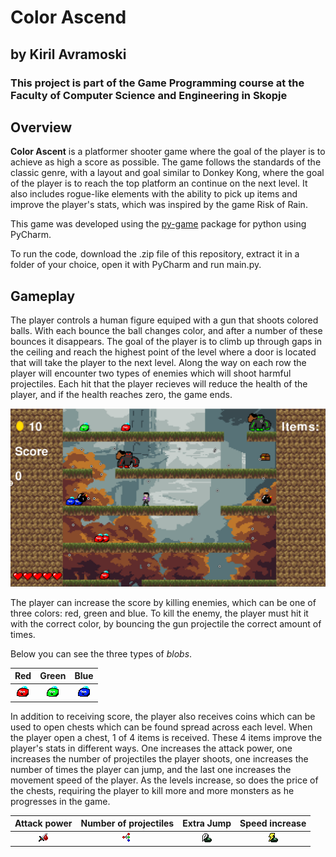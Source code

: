 # Color Ascend

## by Kiril Avramoski

### This project is part of the Game Programming course at the Faculty of Computer Science and Engineering in Skopje

## Overview

**Color Ascent** is a platformer shooter game where the goal of the player is to achieve as high a score as possible. The game follows the standards of the classic genre, with a layout and goal similar to Donkey Kong, where the goal of the player is to reach the top platform an continue on the next level. It also includes rogue-like elements with the ability to pick up items and improve the player's stats, which was inspired by the game Risk of Rain.

This game was developed using the [py-game](https://www.pygame.org/news) package for python using PyCharm.

To run the code, download the .zip file of this repository, extract it in a folder of your choice, open it with PyCharm and run main.py.

## Gameplay

The player controls a human figure equiped with a gun that shoots colored balls. With each bounce the ball changes color, and after a number of these bounces it disappears. The goal of the player is to climb up through gaps in the ceiling and reach the highest point of the level where a door is located that will take the player to the next level. Along the way on each row the player will encounter two types of enemies which will shoot harmful projectiles. Each hit that the player recieves will reduce the health of the player, and if the health reaches zero, the game ends.

![ColorAscend](color_ascend.png)

The player can increase the score by killing enemies, which can be one of three colors: red, green and blue. To kill the enemy, the player must hit it with the correct color, by bouncing the gun projectile the correct amount of times.

Below you can see the three types of *blobs*.

Red | Green | Blue
:-------------------------:|:-------------------------: | :-------------------------:
![red blob](blob_red.png)  |  ![green blob](blob_green.png)  | ![blue blob](blob_blue.png)

In addition to receiving score, the player also receives coins which can be used to open chests which can be found spread across each level. When the player open a chest, 1 of 4 items is received. These 4 items improve the player's stats in different ways. One increases the attack power, one increases the number of projectiles the player shoots, one increases the number of times the player can jump, and the last one increases the movement speed of the player. As the levels increase, so does the price of the chests, requiring the player to kill more and more monsters as he progresses in the game. 

Attack power | Number of projectiles | Extra Jump | Speed increase
:--: | :--: | :--: | :--:
![att](attack_up.png) | ![pro](burst_up.png) | ![jmp](jump_up.png) | ![spd](speed_up.png)

